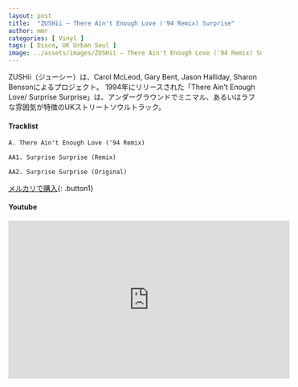 ```yaml
---
layout: post
title:  "ZUSHii – There Ain't Enough Love ('94 Remix) Surprise"
author: mmr
categories: [ Vinyl ]
tags: [ Disco, UK Urban Soul ]
image: ../assets/images/ZUSHii – There Ain't Enough Love ('94 Remix) Surprise.jpg
---
```


ZUSHii（ジューシー）は、Carol McLeod, Gary Bent, Jason Halliday, Sharon Bensonによるプロジェクト。
1994年にリリースされた「There Ain't Enough Love/ Surprise Surprise」は、アンダーグラウンドでミニマル、あるいはラフな雰囲気が特徴のUKストリートソウルトラック。

#### Tracklist
```md
A. There Ain't Enough Love ('94 Remix)

AA1. Surprise Surprise (Remix)

AA2. Surprise Surprise (Original)
```

[メルカリで購入](https://jp.mercari.com/item/m74448353771?afid=6142608987){: .button1}

#### Youtube
<iframe width="560" height="315" src="https://www.youtube.com/embed/ADwqHdOUXpM?si=8jnOoA-bdNK2sm9g" title="YouTube video player" frameborder="0" allow="accelerometer; autoplay; clipboard-write; encrypted-media; gyroscope; picture-in-picture; web-share" referrerpolicy="strict-origin-when-cross-origin" allowfullscreen></iframe>